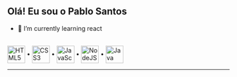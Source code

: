 ## Olá! Eu sou o Pablo Santos

- 🌱 I’m currently learning react
<!--
[![Anurag's GitHub stats-Dark](https://github-readme-stats.vercel.app/api?username=pablo-sts&show_icons=true&theme=dark#gh-dark-mode-only)](https://github.com/anuraghazra/github-readme-stats#gh-dark-mode-only)
[![Anurag's GitHub stats-Light](https://github-readme-stats.vercel.app/api?username=pablo-sts&show_icons=true&theme=default#gh-light-mode-only)](https://github.com/anuraghazra/github-readme-stats#gh-light-mode-only)
-->
<br/>
<div display="inline-block">
  <img alt="HTML5" align="center" width="40" height="40" src="https://cdn.jsdelivr.net/gh/devicons/devicon@latest/icons/html5/html5-original.svg" /><span> • </span>
  <img alt="CSS3" align="center" width="40" height="40" src="https://cdn.jsdelivr.net/gh/devicons/devicon@latest/icons/css3/css3-original.svg" /><span> • </span>
  <img alt="JavaScript" align="center" width="40" height="40" src="https://cdn.jsdelivr.net/gh/devicons/devicon@latest/icons/javascript/javascript-original.svg" /><span> • </span>
  <img alt="NodeJS" align="center" width="40" height="40" src="https://cdn.jsdelivr.net/gh/devicons/devicon@latest/icons/nodejs/nodejs-original.svg" /><span> • </span>        
  <img alt="Java" align="center" width="40" height="40" src="https://cdn.jsdelivr.net/gh/devicons/devicon@latest/icons/java/java-original.svg" /> 
</div>
<hr>
<div>
  
</div>


          
          
